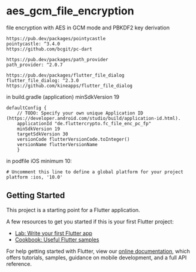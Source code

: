 # aes_gcm_file_encryption

file encryption with AES in GCM mode and PBKDF2 key derivation


```plaintext
https://pub.dev/packages/pointycastle
pointycastle: ^3.4.0
https://github.com/bcgit/pc-dart

https://pub.dev/packages/path_provider
path_provider: ^2.0.7

https://pub.dev/packages/flutter_file_dialog
flutter_file_dialog: ^2.3.0
https://github.com/kineapps/flutter_file_dialog
```

in build.gradle (application) minSdkVersion 19
```plaintext
defaultConfig {
    // TODO: Specify your own unique Application ID (https://developer.android.com/studio/build/application-id.html).
    applicationId "de.fluttercrypto.fc_file_enc_pc_fp"
    minSdkVersion 19
    targetSdkVersion 30
    versionCode flutterVersionCode.toInteger()
    versionName flutterVersionName
    }
```
in podfile iOS minimum 10:
```plaintext
# Uncomment this line to define a global platform for your project
platform :ios, '10.0'
```

## Getting Started

This project is a starting point for a Flutter application.

A few resources to get you started if this is your first Flutter project:

- [Lab: Write your first Flutter app](https://flutter.dev/docs/get-started/codelab)
- [Cookbook: Useful Flutter samples](https://flutter.dev/docs/cookbook)

For help getting started with Flutter, view our
[online documentation](https://flutter.dev/docs), which offers tutorials,
samples, guidance on mobile development, and a full API reference.
